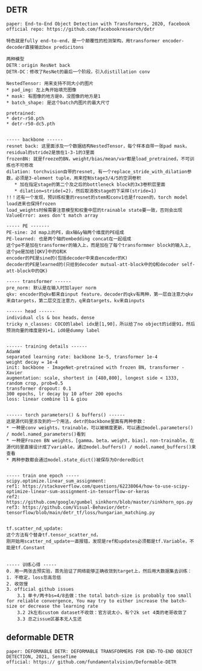 ## DETR

    paper: End-to-End Object Detection with Transformers, 2020, facebook
    official repo: https://github.com/facebookresearch/detr

    特色就是fully end-to-end，是一个颠覆性的检测架构，用transformer encoder-decoder直接输出box predicitons

    两种模型
    DETR：origin ResNet back
    DETR-DC：修改了ResNet的最后一个阶段，引入distillation conv

    NestedTensor: 用来支持不同大小的图片
    * pad_img: 左上角开始填充图像
    * mask: 有图像的地方是0，没图像的地方是1
    * batch_shape: 是这个batch内图片的最大尺寸

    pretrained: 
    * detr-r50.pth
    * detr-r50-dc5.pth


    ----- backbone ------
    resnet back: 这里面涉及一个数据结构NestedTensor，每个样本自带一张pad mask，residual的stride2是放在1-3-1的3里面
    frozenBN: 就是freeze的BN，weight/bias/mean/var都是load_pretrained，不可训练也不可修改
    dilation: torchvision自带的resnet, 有一个replace_stride_with_dilation参数，必须是3-element tuple，用来控制stage3/4/5的空洞卷积
       * 加在指定stage的第二个及之后的bottleneck block的3x3卷积层里面
       * dilation=stride(=2)，然后取消改stage的下采样(stride=1)
    !!！还有一个发现，预训练权重的resnet的stem和conv1也是frozen的，torch model load进来也保持frozen
    load_weights时候需要注意模型和权重中层的trainable state要一致，否则会出现ValueError: axes don't match array

    ----- PE -------
    PE-sine: 2d map上的PE，由x轴&y轴两个维度的PE组成
    PE-learned: 也是两个轴的embedding concat在一起组成
    这个pe不是加在transformer的输入上，而是加在了每个transformmer block的输入上,
    这个pe是加给[QKV]中的Q和K
    encoder的PE是sine的(包括decoder中来自encoder的K)
    decoder的PE是learned的(只给到decoder mutual-att-block中的Q和decoder self-att-block中的QK)

    ----- transformer ------
    pre_norm: 默认是在输入时加layer norm
    qkv: encoder的qkv都来自input feature，decoder的qkv有两种，第一层自注意力qkv来自targets，第二层交互注意力，q来自targets，kv来自inputs

    ------ head ------
    individual cls & box heads，dense
    tricky n_classes: COCO的label idx是[1,90]，所以给了no object的id是91，然后预测向量的维度是91+1，id0是dummy label


    ------ training details ------
    AdamW
    separated learning rate: backbone 1e-5, transformer 1e-4
    weight decay = 1e-4
    init: backbone - ImageNet-pretrained with frozen BN, transformer - Xavier
    augmentation: scale, shortest in [480,800], longest side < 1333, random crop, prob=0.5 
    transformer dropout: 0.1
    300 epochs, lr decay by 10 after 200 epochs
    loss: linear combine l1 & giou


    ------ torch parameters() & buffers() ------
    这是源代码里涉及到的一个用法，detr的backbone里面有两种参数：
    * 一种是conv weights，trainable，可以被梯度更新，可以通过model.parameters() / model.named_parameters()看到
    * 一种是Frozen BN weights，[gamma，beta，weight，bias]，non-trainable，在源代码里直接设计成了variable，通过model.buffers() / model.named_buffers()来查看
    * 两种参数都会通过model.state_dict()被保存为OrderedDict


    ----- train one epoch -----
    scipy.optimize.linear_sum_assignment: 
    ref1: https://stackoverflow.com/questions/62238064/how-to-use-scipy-optimize-linear-sum-assignment-in-tensorflow-or-keras
    ref2: https://github.com/google/gumbel_sinkhorn/blob/master/sinkhorn_ops.py
    ref3: https://github.com/Visual-Behavior/detr-tensorflow/blob/main/detr_tf/loss/hungarian_matching.py


    tf.scatter_nd_update:
    这个方法有个替身tf.tensor_scatter_nd，
    刚开始用scatter_nd_update一直报错，发现是ref和updates必须都是tf.Variable，不能是tf.Constant


    ----- 训练心得 -----
    0. 用一两张去预实验，首先验证了网络能够正确收敛到target上，然后用大数据集去训练：
    1. 不稳定，loss忽高忽低
    2. 收敛慢
    3. official github issues
        3.1 单卡/两卡bs=4/8去做：the total batch-size is probably too small for reliable convergence, You may try to either increase the batch-size or decrease the learning rate
        3.2 2k左右custom dataset不收敛：官方说太小，有个2k set 4类的老哥收敛了
        3.3 总之issue区基本无人生还


## deformable DETR

    paper: DEFORMABLE DETR: DEFORMABLE TRANSFORMERS FOR END-TO-END OBJECT DETECTION, 2021, SenseTime
    official: https:// github.com/fundamentalvision/Deformable-DETR







